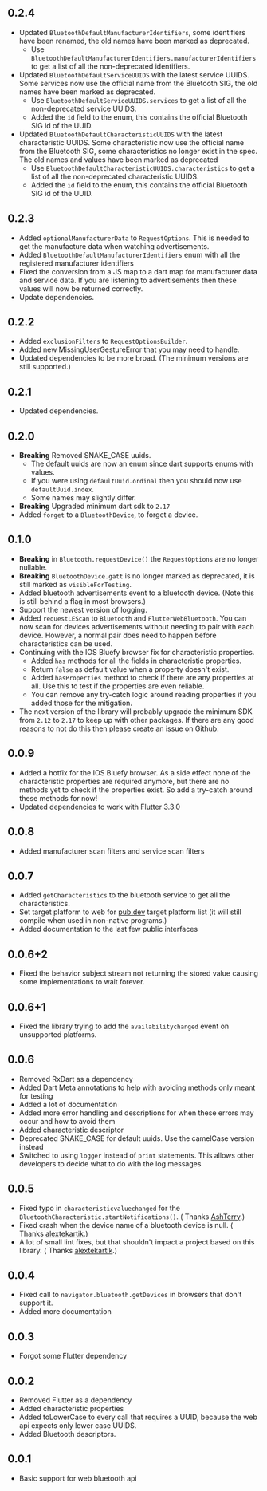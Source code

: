 ## 0.2.4

* Updated `BluetoothDefaultManufacturerIdentifiers`, some identifiers have been renamed, the old names have been marked
  as deprecated.
    * Use `BluetoothDefaultManufacturerIdentifiers.manufacturerIdentifiers` to get a list of all the non-deprecated
      identifiers.
* Updated `BluetoothDefaultServiceUUIDS` with the latest service UUIDS. Some services now use the official name from the
  Bluetooth SIG, the old names have been marked as deprecated.
    * Use `BluetoothDefaultServiceUUIDS.services` to get a list of all the non-deprecated service UUIDS.
    * Added the `id` field to the enum, this contains the official Bluetooth SIG id of the UUID.
* Updated `BluetoothDefaultCharacteristicUUIDS` with the latest characteristic UUIDS. Some characteristic now use the
  official name from the Bluetooth SIG, some characteristics no longer exist in the spec. The old names and values have
  been marked as deprecated
    * Use `BluetoothDefaultCharacteristicUUIDS.characteristics` to get a list of all the non-deprecated characteristic
      UUIDS.
    * Added the `id` field to the enum, this contains the official Bluetooth SIG id of the UUID.

## 0.2.3

* Added `optionalManufacturerData` to `RequestOptions`. This is needed to get the manufacture data when watching
  advertisements.
* Added `BluetoothDefaultManufacturerIdentifiers` enum with all the registered manufacturer identifiers
* Fixed the conversion from a JS map to a dart map for manufacturer data and service data.
  If you are listening to advertisements then these values will now be returned correctly.
* Update dependencies.

## 0.2.2

* Added `exclusionFilters` to `RequestOptionsBuilder`.
* Added new MissingUserGestureError that you may need to handle.
* Updated dependencies to be more broad. (The minimum versions are still supported.)

## 0.2.1

* Updated dependencies.

## 0.2.0

* **Breaking** Removed SNAKE_CASE uuids.
    * The default uuids are now an enum since dart supports enums with values.
    * If you were using `defaultUuid.ordinal` then you should now use `defaultUuid.index`.
    * Some names may slightly differ.
* **Breaking** Upgraded minimum dart sdk to `2.17`
* Added `forget` to a `BluetoothDevice`, to forget a device.

## 0.1.0

* **Breaking** in `Bluetooth.requestDevice()` the `RequestOptions` are no longer nullable.
* **Breaking** `BluetoothDevice.gatt` is no longer marked as deprecated, it is still marked as `visibleForTesting`.
* Added bluetooth advertisements event to a bluetooth device. (Note this is still behind a flag in most browsers.)
* Support the newest version of logging.
* Added `requestLEScan` to `Bluetooth` and `FlutterWebBluetooth`. You can now scan for devices advertisements without
  needing to pair with each device. However, a normal pair does need to happen before characteristics can be used.
* Continuing with the IOS Bluefy browser fix for characteristic properties.
    * Added `has` methods for all the fields in characteristic properties.
    * Return `false` as default value when a property doesn't exist.
    * Added `hasProperties` method to check if there are any properties at all. Use this to test if the properties are
      even reliable.
    * You can remove any try-catch logic around reading properties if you added those for the mitigation.
* The next version of the library will probably upgrade the minimum SDK from `2.12` to `2.17` to keep up with other
  packages. If there are any good reasons to not do this then please create an issue on Github.

## 0.0.9

* Added a hotfix for the IOS Bluefy browser. As a side effect none of the characteristic properties are required
  anymore, but there are no methods yet to check if the properties exist. So add a try-catch around these methods for
  now!
* Updated dependencies to work with Flutter 3.3.0

## 0.0.8

* Added manufacturer scan filters and service scan filters

## 0.0.7

* Added `getCharacteristics` to the bluetooth service to get all the characteristics.
* Set target platform to web for [pub.dev](https://pub.dev/packages/flutter_web_bluetooth/) target platform list (it
  will still compile when used in non-native programs.)
* Added documentation to the last few public interfaces

## 0.0.6+2

* Fixed the behavior subject stream not returning the stored value causing some implementations to wait forever.

## 0.0.6+1

* Fixed the library trying to add the `availabilitychanged` event on unsupported platforms.

## 0.0.6

* Removed RxDart as a dependency
* Added Dart Meta annotations to help with avoiding methods only meant for testing
* Added a lot of documentation
* Added more error handling and descriptions for when these errors may occur and how to avoid them
* Added characteristic descriptor
* Deprecated SNAKE_CASE for default uuids. Use the camelCase version instead
* Switched to using `logger` instead of `print` statements. This allows other developers to decide what to do with the
  log messages

## 0.0.5

* Fixed typo in `characteristicvaluechanged` for the `BluetoothCharacteristic.startNotifications()`. (
  Thanks [AshTerry](https://github.com/AshTerry).)
* Fixed crash when the device name of a bluetooth device is null. (
  Thanks [alextekartik](https://github.com/alextekartik).)
* A lot of small lint fixes, but that shouldn't impact a project based on this library. (
  Thanks [alextekartik](https://github.com/alextekartik).)

## 0.0.4

* Fixed call to `navigator.bluetooth.getDevices` in browsers that don't support it.
* Added more documentation

## 0.0.3

* Forgot some Flutter dependency

## 0.0.2

* Removed Flutter as a dependency
* Added characteristic properties
* Added toLowerCase to every call that requires a UUID, because the web api expects only lower case UUIDS.
* Added Bluetooth descriptors.

## 0.0.1

* Basic support for web bluetooth api
